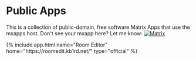 # Public Apps

This is a collection of public-domain, free software Matrix Apps that use the
mxapps host. Don't see your mxapp here? Let me know:
[![Matrix](https://img.shields.io/matrix/matrix-collaboration:kb1rd.net?label=chat%20on%20%23matrix-collaboration%3Akb1rd.net&server_fqdn=matrix.org)](https://matrix.to/#/#matrix-collaboration:kb1rd.net?via=kb1rd.net&via=matrix.org&via=sumnerevans.com)


<div style="display: flex; flex-direction: row; flex-wrap: wrap;">
  {% include app.html
    name="Room Editor"
    home="https://roomedit.kb1rd.net/"
    type="official"
  %}
</div>

<style type="text/css">
#sidebar-md {
  font-size: 18px;
}

.app {
  text-decoration: none;
  display: flex;
  box-shadow: 0px 3px 0px 1px rgba(230, 230, 230, 100);
  background-color: rgba(240, 240, 240, 255);
  padding: 0.5em 1em;
  border-radius: 10px;
  flex-direction: row;
  width: 300px;
  height: 75px;
  align-items: center;
  margin: 5px;
  padding: 10px;
}
.app > .img {
  width: 60px;
  height: 60px;
  min-width: 60px;
  min-height: 60px;
  border-radius: 100%;
  background-color: #7777;
  border: 0;
  box-shadow: none;
  overflow: hidden;
  margin-top: -1px;
}

.app-details {
  flex-grow: 1;
  padding: 0px 20px;
  display: flex;
  flex-direction: column;
  overflow: hidden;
  white-space: nowrap;
  position: relative;
}
.app-details::after {
  content: "";
  position: absolute;
  top: -20px;
  bottom: -20px;
  left: 0px;
  right: 0px;
  box-shadow: -40px 0px 20px inset rgba(240, 240, 240, 255);
  overflow: hidden;
}
.app-details > h1 {
  font-size: 24px !important;
  color: #333;
  text-decoration: none;
  margin-top: 0px;
  margin-bottom: 0px;
  padding-left: 4px;
  overflow: hidden;
  white-space: nowrap;
  width: 100%;
}
.app-details > small {
  color: #7777;
}

.badge-official {
  display: inline-block;
  border: none;
  /* box-shadow: 0px 0.5px 0px 1px #06a309; */
  background-color: #05b508;
  padding: 2px 10px;
  border-radius: 5px;
  color: white;
}
.badge-official::before {
  content: "Official";
}

.badge-community {
  display: inline-block;
  border: none;
  /* box-shadow: 0px 0.5px 0px 1px #0698a3; */
  background-color: #05a9b5;
  padding: 2px 10px;
  border-radius: 5px;
  color: white;
}
.badge-community::before {
  content: "Community";
}
</style>
